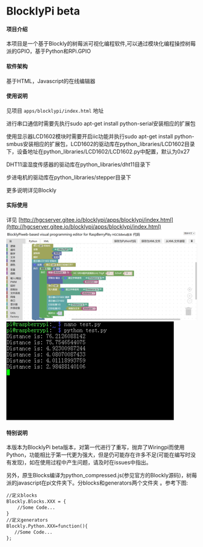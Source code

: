# BlocklyPi beta

#### 项目介绍
本项目是一个基于Blockly的树莓派可视化编程软件,可以通过模块化编程操控树莓派的GPIO，基于Python和RPi.GPIO

#### 软件架构
基于HTML，Javascript的在线编辑器


#### 使用说明

见项目 `apps/blocklypi/index.html` 地址

进行串口通信时需要先执行sudo apt-get install python-serial安装相应的扩展包

使用显示器LCD1602模块时需要开启iic功能并执行sudo apt-get install python-smbus安装相应的扩展包，LCD1602的驱动库在python_libraries/LCD1602目录下，设备地址在python_libraries/LCD1602/LCD1602.py中配置，默认为0x27

DHT11温湿度传感器的驱动库在python_libraries/dht11目录下

步进电机的驱动库在python_libraries/stepper目录下

更多说明详见Blockly



#### 实际使用
详见 [http://hgcserver.gitee.io/blocklypi/apps/blocklypi/index.html](http://hgcserver.gitee.io/blocklypi/apps/blocklypi/index.html)
![PIC1](images/pic1.png)
![PIC2](images/pic2.png)

#### 特别说明
本版本为BlocklyPi beta版本，对第一代进行了重写，抛弃了Wiringpi而使用Python，功能相比于第一代更为强大，但是仍可能存在许多不足(可能在编写时没有发现)，如在使用过程中产生问题，请及时在issues中指出。

另外，原生Blocks编译为python_compressed.js(参见官方的Blockly源码)，树莓派的javascript在pi文件夹下。分blocks和generators两个文件夹 。参考下图:

```
//定义blocks
Blockly.Blocks.XXX = {
    //Some Code...
}
//定义generators
Blockly.Python.XXX=function(){
   //Some Code...
};